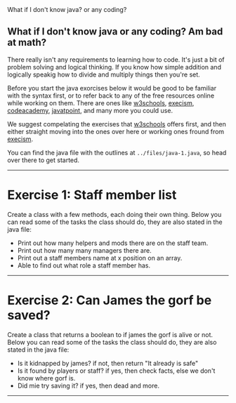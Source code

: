 <summary>What if I don't know java? or any coding?</summary>

## What if I don't know java or any coding? Am bad at math?

There really isn't any requirements to learning how to code. It's just a bit of problem solving and logical thinking. If you know how simple addition and logically speakig how to divide and multiply things then you're set.

Before you start the java exorcises below it would be good to be familiar with the syntax first, or to refer back to any of the free resources online while working on them. There are ones like [w3schools](https://www.w3schools.com/java/), [execism](https://exercism.org/tracks/java), [codeacademy](https://www.codecademy.com/catalog/language/java), [javatpoint](https://www.javatpoint.com/java-tutorial), and many more you could use.

We suggest compelating the exercises that [w3schools](https://www.w3schools.com/java/) offers first, and then either straight moving into the ones over here or working ones fround from [execism](https://exercism.org/tracks/java).

You can find the java file with the outlines at `../files/java-1.java`, so head over there to get started.

***

# Exercise 1: Staff member list

Create a class with a few methods, each doing their own thing. Below you can read some of the tasks the class should do, they are also stated in the java file:

- Print out how many helpers and mods there are on the staff team.
- Print out how many many managers there are.
- Print out a staff members name at x position on an array.
- Able to find out what role a staff member has.

***

# Exercise 2: Can James the gorf be saved?

Create a class that returns a boolean to if james the gorf is alive or not. Below you can read some of the tasks the class should do, they are also stated in the java file:

- Is it kidnapped by james? if not, then return "It already is safe"
- Is it found by players or staff? if yes, then check facts, else we don't know where gorf is.
- Did mie try saving it? if yes, then dead
and more.

***
